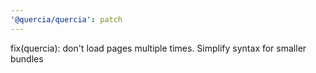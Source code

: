 ```yaml
---
'@quercia/quercia': patch
---
```


fix(quercia): don't load pages multiple times. Simplify syntax for smaller
bundles
